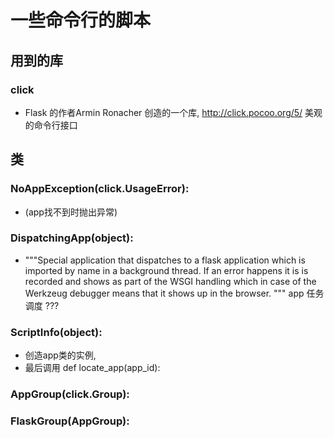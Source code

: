 # 一些命令行的脚本

## 用到的库

### click

- Flask 的作者Armin Ronacher 创造的一个库, <http://click.pocoo.org/5/> 美观的命令行接口

## 类

### NoAppException(click.UsageError):

- (app找不到时抛出异常)

### DispatchingApp(object):

- """Special application that dispatches to a flask application which is imported by name in a background thread. If an error happens it is is recorded and shows as part of the WSGI handling which in case of the Werkzeug debugger means that it shows up in the browser. """ app 任务调度 ???

### ScriptInfo(object):

- 创造app类的实例,
- 最后调用 def locate_app(app_id):

### AppGroup(click.Group):

### FlaskGroup(AppGroup):
